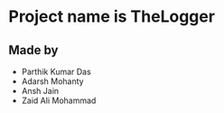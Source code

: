 # Project name is TheLogger
## Made by
- Parthik Kumar Das
- Adarsh Mohanty
- Ansh Jain
- Zaid Ali Mohammad